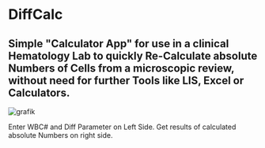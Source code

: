 # DiffCalc

## Simple "Calculator App" for use in a clinical Hematology Lab to quickly Re-Calculate absolute Numbers of Cells from a microscopic review, without need for further Tools like LIS, Excel or Calculators. 

![grafik](https://github.com/user-attachments/assets/12f0f655-3a17-4292-8153-401efd7390b2)

Enter WBC# and Diff Parameter on Left Side. Get results of calculated absolute Numbers on right side. 
